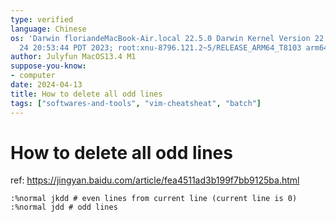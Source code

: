 ```yaml
---
type: verified
language: Chinese
os: 'Darwin floriandeMacBook-Air.local 22.5.0 Darwin Kernel Version 22.5.0: Mon Apr
  24 20:53:44 PDT 2023; root:xnu-8796.121.2~5/RELEASE_ARM64_T8103 arm64'
author: Julyfun MacOS13.4 M1
suppose-you-know:
- computer
date: 2024-04-13
title: How to delete all odd lines
tags: ["softwares-and-tools", "vim-cheatsheat", "batch"]
---
```

# How to delete all odd lines

ref: https://jingyan.baidu.com/article/fea4511ad3b199f7bb9125ba.html

```
:%normal jkdd # even lines from current line (current line is 0)
:%normal jdd # odd lines
```

